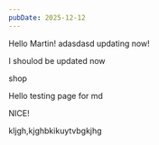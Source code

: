 ```yaml
---
pubDate: 2025-12-12
---
```


Hello Martin!
adasdasd
updating now!

I shoulod be updated now

shop

Hello testing page for md


NICE!


kljgh,kjghbkikuytvbgkjhg
